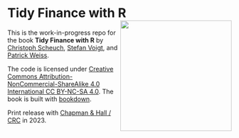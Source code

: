 # Tidy Finance with R [<img class="logo" src="https://www.tidy-finance.org/cover.jpg" align="right" style="width:250px;" />](https://www.tidy-finance.org)

This is the work-in-progress repo for the book **Tidy Finance with R** by [Christoph Scheuch](https://christophscheuch.github.io?utm_source=tidy-finance-repo), [Stefan Voigt](https://voigtstefan.me?utm_source=tidy-finance-repo), and [Patrick Weiss](https://sites.google.com/view/patrick-weiss?utm_source=tidy-finance-repo). 

The code is licensed under [Creative Commons Attribution-NonCommercial-ShareAlike 4.0 International CC BY-NC-SA 4.0](https://creativecommons.org/licenses/by-nc-sa/4.0/). The book is built with [bookdown](https://bookdown.org/).

Print release with [Chapman & Hall / CRC](https://www.routledge.com/go/chapman-hall?utm_source=tidy-finance.org) in 2023.
